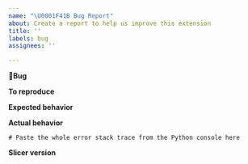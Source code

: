 ```yaml
---
name: "\U0001F41B Bug Report"
about: Create a report to help us improve this extension
title: ''
labels: bug
assignees: ''

---
```



**🐛Bug**
<!-- A clear and concise description of what the bug is. Please use a short, concise title for the bug and elaborate here -->


**To reproduce**

<!-- What did you do? -->
<!-- Please provide a minimal working example, if possible: https://stackoverflow.com/help/minimal-reproducible-example -->


**Expected behavior**

<!-- What did you expect? -->
<!-- A clear and concise description of what you expected to happen. -->

**Actual behavior**

<!-- What did you get? -->
<!-- A clear and concise description of what actually happens. -->
<!-- If you have a code sample, error messages, stack traces, please provide it here as well -->

```python-traceback
# Paste the whole error stack trace from the Python console here
```

**Slicer version**

<!-- Slicer -> Help -> About 3D Slicer -->
